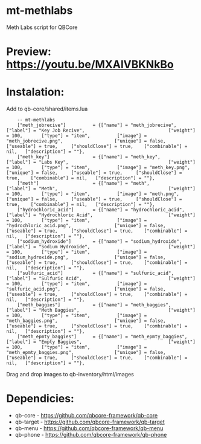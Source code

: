 # mt-methlabs
Meth Labs script for QBCore

# Preview: https://youtu.be/MXAlVBKNkBo

# Instalation:

Add to qb-core/shared/items.lua
```
	-- mt-methlabs
	["meth_jobrecive"]  		= {["name"] = "meth_jobrecive", 				["label"] = "Key Job Recive", 								["weight"] = 100, 		["type"] = "item", 			["image"] = "meth_jobrecive.png", 					["unique"] = false, 	["useable"] = true, 	["shouldClose"] = true,    ["combinable"] = nil,   ["description"] = ""},
	["meth_key"]  				= {["name"] = "meth_key", 						["label"] = "Labs Key", 									["weight"] = 100, 		["type"] = "item", 			["image"] = "meth_key.png", 						["unique"] = false, 	["useable"] = true, 	["shouldClose"] = true,    ["combinable"] = nil,   ["description"] = ""},
	["meth"]  					= {["name"] = "meth", 							["label"] = "Meth", 										["weight"] = 100, 		["type"] = "item", 			["image"] = "meth.png", 							["unique"] = false, 	["useable"] = true, 	["shouldClose"] = true,    ["combinable"] = nil,   ["description"] = ""},
	["hydrochloric_acid"]  		= {["name"] = "hydrochloric_acid", 				["label"] = "Hydrochloric Acid", 							["weight"] = 100, 		["type"] = "item", 			["image"] = "hydrochloric_acid.png", 				["unique"] = false, 	["useable"] = true, 	["shouldClose"] = true,    ["combinable"] = nil,   ["description"] = ""},
	["sodium_hydroxide"]  		= {["name"] = "sodium_hydroxide", 				["label"] = "Sodium Hydroxide", 							["weight"] = 100, 		["type"] = "item", 			["image"] = "sodium_hydroxide.png", 				["unique"] = false, 	["useable"] = true, 	["shouldClose"] = true,    ["combinable"] = nil,   ["description"] = ""},
	["sulfuric_acid"]  			= {["name"] = "sulfuric_acid", 					["label"] = "Sulfuric Acid", 								["weight"] = 100, 		["type"] = "item", 			["image"] = "sulfuric_acid.png", 					["unique"] = false, 	["useable"] = true, 	["shouldClose"] = true,    ["combinable"] = nil,   ["description"] = ""},
	["meth_baggies"]  			= {["name"] = "meth_baggies", 					["label"] = "Meth Baggies", 								["weight"] = 100, 		["type"] = "item", 			["image"] = "meth_baggies.png", 					["unique"] = false, 	["useable"] = true, 	["shouldClose"] = true,    ["combinable"] = nil,   ["description"] = ""},
	["meth_epmty_baggies"]  	= {["name"] = "meth_epmty_baggies", 			["label"] = "Empty Baggies", 								["weight"] = 100, 		["type"] = "item", 			["image"] = "meth_epmty_baggies.png", 				["unique"] = false, 	["useable"] = true, 	["shouldClose"] = true,    ["combinable"] = nil,   ["description"] = ""},

```

Drag and drop images to qb-inventory/html/images

# Dependicies:
- qb-core - https://github.com/qbcore-framework/qb-core
- qb-target - https://github.com/qbcore-framework/qb-target
- qb-menu - https://github.com/qbcore-framework/qb-menu
- qb-phone - https://github.com/qbcore-framework/qb-phone
